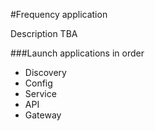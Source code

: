 #Frequency application

Description TBA

###Launch applications in order

* Discovery
* Config
* Service
* API
* Gateway